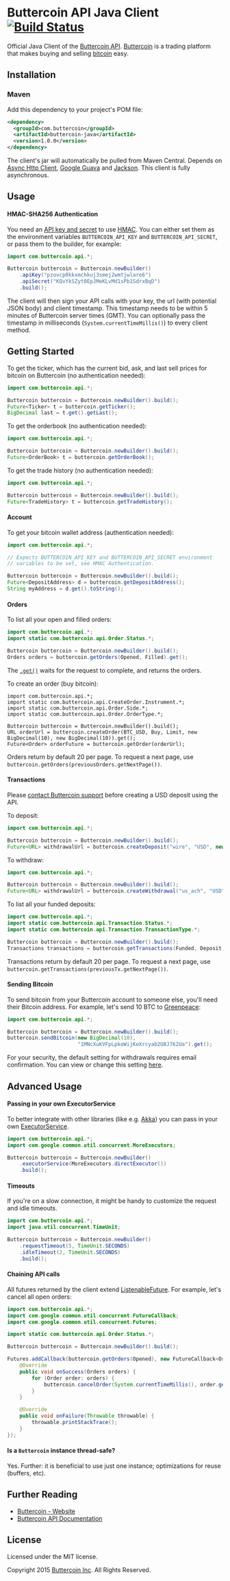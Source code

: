 # Buttercoin API Java Client [![Build Status](https://travis-ci.org/buttercoin/buttercoin-java.svg?branch=master)](https://travis-ci.org/buttercoin/buttercoin-java)

Official Java Client of the [Buttercoin API](https://developer.buttercoin.com). [Buttercoin](https://buttercoin.com) is a trading platform that makes buying and selling [bitcoin](http://en.wikipedia.org/wiki/Bitcoin) easy.

## Installation

### Maven

Add this dependency to your project's POM file:

```xml
<dependency>
  <groupId>com.buttercoin</groupId>
  <artifactId>buttercoin-java</artifactId>
  <version>1.0.0</version>
</dependency>
```

The client's jar will automatically be pulled from Maven Central. Depends on [Async Http Client](https://github.com/AsyncHttpClient/async-http-client),
[Google Guava](https://github.com/google/guava) and [Jackson](https://github.com/FasterXML/jackson). This client is fully asynchronous.

## Usage

#### HMAC-SHA256 Authentication

You need an [API key and secret](https://buttercoin.com/#/api) to use [HMAC](http://en.wikipedia.org/wiki/Hash-based_message_authentication_code).
You can either set them as the environment variables `BUTTERCOIN_API_KEY` and `BUTTERCOIN_API_SECRET`, or pass them to the builder, for example:

```java
import com.buttercoin.api.*;

Buttercoin buttercoin = Buttercoin.newBuilder()
    .apiKey("pzovcp0kkxmchkuj3smej2wmtjwlare6")
    .apiSecret("KQvYkSZyt0EpJMeKLvMd1sPb1SdrxBqD")
    .build();
```

The client will then sign your API calls with your key, the url (with potential JSON body) and client timestamp. This timestamp needs to be
within 5 minutes of Buttercoin server times (GMT). You can optionally pass the timestamp in milliseconds (`System.currentTimeMillis()`) to every client method.

## Getting Started

To get the ticker, which has the current bid, ask, and last sell prices for bitcoin on Buttercoin (no authentication needed):

```java
import com.buttercoin.api.*;

Buttercoin buttercoin = Buttercoin.newBuilder().build();
Future<Ticker> t = buttercoin.getTicker();
BigDecimal last = t.get().getLast();
```

To get the orderbook (no authentication needed):

```java
import com.buttercoin.api.*;

Buttercoin buttercoin = Buttercoin.newBuilder().build();
Future<OrderBook> t = buttercoin.getOrderBook();
```

To get the trade history (no authentication needed):

```java
import com.buttercoin.api.*;

Buttercoin buttercoin = Buttercoin.newBuilder().build();
Future<TradeHistory> t = buttercoin.getTradeHistory();
```

#### Account

To get your bitcoin wallet address (authentication needed):

```java
import com.buttercoin.api.*;

// Expects BUTTERCOIN_API_KEY and BUTTERCOIN_API_SECRET environment
// variables to be set, see HMAC Authentication.

Buttercoin buttercoin = Buttercoin.newBuilder().build();
Future<DepositAddress> d = buttercoin.getDepositAddress();
String myAddress = d.get().toString();
```

#### Orders

To list all your open and filled orders:

```java
import com.buttercoin.api.*;
import static com.buttercoin.api.Order.Status.*;

Buttercoin buttercoin = Buttercoin.newBuilder().build();
Orders orders = buttercoin.getOrders(Opened, Filled).get();
```

The [`.get()`](http://docs.oracle.com/javase/8/docs/api/java/util/concurrent/Future.html#get) waits for the
request to complete, and returns the orders.

To create an order (buy bitcoin):

```
import com.buttercoin.api.*;
import static com.buttercoin.api.CreateOrder.Instrument.*;
import static com.buttercoin.api.Order.Side.*;
import static com.buttercoin.api.Order.OrderType.*;

Buttercoin buttercoin = Buttercoin.newBuilder().build();
URL orderUrl = buttercoin.createOrder(BTC_USD, Buy, Limit, new BigDecimal(10), new BigDecimal(10)).get();
Future<Order> orderFuture = buttercoin.getOrder(orderUrl);
```

Orders return by default 20 per page. To request a next page, use `buttercoin.getOrders(previousOrders.getNextPage())`.

#### Transactions

Please [contact Buttercoin support](mailto:support@buttercoin.com) before creating a USD deposit using the API.

To deposit:

```java
import com.buttercoin.api.*;

Buttercoin buttercoin = Buttercoin.newBuilder().build();
Future<URL> withdrawalUrl = buttercoin.createDeposit("wire", "USD", new BigDecimal(100));
```

To withdraw:

```java
import com.buttercoin.api.*;

Buttercoin buttercoin = Buttercoin.newBuilder().build();
Future<URL> withdrawalUrl = buttercoin.createWithdrawal("us_ach", "USD", new BigDecimal(100));
```

To list all your funded deposits:

```java
import com.buttercoin.api.*;
import static com.buttercoin.api.Transaction.Status.*;
import static com.buttercoin.api.Transaction.TransactionType.*;

Buttercoin buttercoin = Buttercoin.newBuilder().build();
Transactions transactions = buttercoin.getTransactions(Funded, Deposit).get();
```

Transactions return by default 20 per page. To request a next page, use `buttercoin.getTransactions(previousTx.getNextPage())`.

#### Sending Bitcoin

To send bitcoin from your Buttercoin account to someone else, you'll need their Bitcoin address. For example, let's
send 10 BTC to [Greenpeace](https://blockchain.info/address/1MNcXuKVFpLpkoWijKeXrcyab2U8J762Ua):

```java
import com.buttercoin.api.*;

Buttercoin buttercoin = Buttercoin.newBuilder().build();
buttercoin.sendBitcoin(new BigDecimal(10),
                       "1MNcXuKVFpLpkoWijKeXrcyab2U8J762Ua").get();
```

For your security, the default setting for withdrawals requires email confirmation. You can view or change this setting [here](https://buttercoin.com/#/settings#tab-notifications).

## Advanced Usage

#### Passing in your own ExecutorService

To better integrate with other libraries (like e.g. [Akka](http://akka.io/)) you can pass in your own [ExecutorService](http://docs.oracle.com/javase/8/docs/api/java/util/concurrent/ExecutorService.html).

```java
import com.buttercoin.api.*;
import com.google.common.util.concurrent.MoreExecutors;

Buttercoin buttercoin = Buttercoin.newBuilder()
    .executorService(MoreExecutors.directExecutor())
    .build();
```

#### Timeouts

If you're on a slow connection, it might be handy to customize the request and idle timeouts.

```java
import com.buttercoin.api.*;
import java.util.concurrent.TimeUnit;

Buttercoin buttercoin = Buttercoin.newBuilder()
    .requestTimeout(5, TimeUnit.SECONDS)
    .idleTimeout(2, TimeUnit.SECONDS)
    .build();
```

#### Chaining API calls

All futures returned by the client extend [ListenableFuture](https://code.google.com/p/guava-libraries/wiki/ListenableFutureExplained).
For example, let's cancel all open orders:

```java
import com.buttercoin.api.*;
import com.google.common.util.concurrent.FutureCallback;
import com.google.common.util.concurrent.Futures;

import static com.buttercoin.api.Order.Status.*;

Buttercoin buttercoin = Buttercoin.newBuilder().build();

Futures.addCallback(buttercoin.getOrders(Opened), new FutureCallback<Orders>() {
    @Override
    public void onSuccess(Orders orders) {
        for (Order order: orders) {
            buttercoin.cancelOrder(System.currentTimeMillis(), order.getOrderId());
        }
    }

    @Override
    public void onFailure(Throwable throwable) {
        throwable.printStackTrace();
    }
});
```

#### Is a `Buttercoin` instance thread-safe?

Yes. Further: it is beneficial to use just one instance; optimizations for reuse (buffers, etc).

## Further Reading

  * [Buttercoin - Website](https://www.buttercoin.com)
  * [Buttercoin API Documentation](https://developer.buttercoin.com)

## License

Licensed under the MIT license.

Copyright 2015 [Buttercoin Inc](mailto:hello@buttercoin.com). All Rights Reserved.